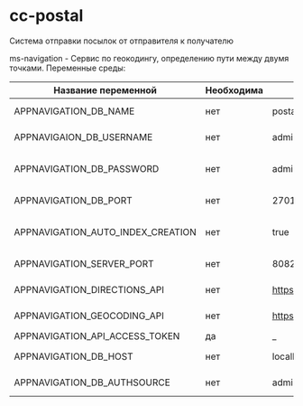 # cc-postal

Система отправки посылок от отправителя к получателю

ms-navigation - Сервис по геокодингу, определению пути между двумя точками.
Переменные среды:

| Название переменной               | Необходима | Значение по умолчанию                                   |Описание                                   |
| ----------------------------------|------------|---------------------------------------------------------|-------------------------------------------|
| APPNAVIGATION_DB_NAME             | нет        |    postal                                               |Имя базы данных                            | 
| APPNAVIGAION_DB_USERNAME          | нет        |    admin                                                |Пользователь базы данных                   |
| APPNAVIGATION_DB_PASSWORD         | нет        |    admin                                                |Пароль для пользователя базы данных        |
| APPNAVIGATION_DB_PORT             | нет        |    27017                                                |Порт сервера базы данных                   | 
| APPNAVIGATION_AUTO_INDEX_CREATION | нет        |     true                                                | Автоматическое создание индексов          |
| APPNAVIGATION_SERVER_PORT         | нет        |    8082                                                 |Порт сервера приложения                    |
| APPNAVIGATION_DIRECTIONS_API      | нет        |    https://api.mapbox.com/directions/v5/mapbox/driving/ | URL от API для получения пути             |
| APPNAVIGATION_GEOCODING_API       | нет        |    https://api.mapbox.com/geocoding/v5/mapbox.places/   | URL от API для геокодирования             |
| APPNAVIGATION_API_ACCESS_TOKEN    | да         |   _                                                     | токен для API                             |
| APPNAVIGATION_DB_HOST             | нет        |   localhost                                             | хост базы данных                          |
| APPNAVIGATION_DB_AUTHSOURCE       | нет        |   admin                                                 | база аутентификации                       |